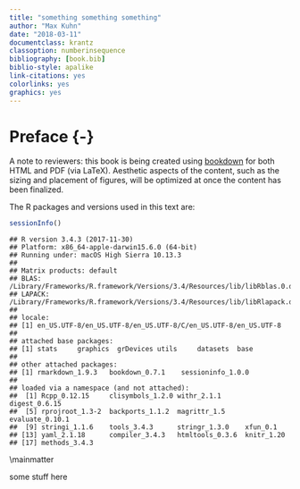 ```yaml
--- 
title: "something something something"
author: "Max Kuhn"
date: "2018-03-11"
documentclass: krantz
classoption: numberinsequence
bibliography: [book.bib]
biblio-style: apalike
link-citations: yes
colorlinks: yes
graphics: yes
---
```


# Preface {-}

A note to reviewers: this book is being created using [bookdown](https://bookdown.org) for both HTML and PDF (via LaTeX). Aesthetic aspects of the content, such as the sizing and placement of figures, will be optimized at once the content has been finalized. 

The R packages and versions used in this text are:



```r
sessionInfo()
```

```
## R version 3.4.3 (2017-11-30)
## Platform: x86_64-apple-darwin15.6.0 (64-bit)
## Running under: macOS High Sierra 10.13.3
## 
## Matrix products: default
## BLAS: /Library/Frameworks/R.framework/Versions/3.4/Resources/lib/libRblas.0.dylib
## LAPACK: /Library/Frameworks/R.framework/Versions/3.4/Resources/lib/libRlapack.dylib
## 
## locale:
## [1] en_US.UTF-8/en_US.UTF-8/en_US.UTF-8/C/en_US.UTF-8/en_US.UTF-8
## 
## attached base packages:
## [1] stats     graphics  grDevices utils     datasets  base     
## 
## other attached packages:
## [1] rmarkdown_1.9.3   bookdown_0.7.1    sessioninfo_1.0.0
## 
## loaded via a namespace (and not attached):
##  [1] Rcpp_0.12.15     clisymbols_1.2.0 withr_2.1.1      digest_0.6.15   
##  [5] rprojroot_1.3-2  backports_1.1.2  magrittr_1.5     evaluate_0.10.1 
##  [9] stringi_1.1.6    tools_3.4.3      stringr_1.3.0    xfun_0.1        
## [13] yaml_2.1.18      compiler_3.4.3   htmltools_0.3.6  knitr_1.20      
## [17] methods_3.4.3
```

\mainmatter

some stuff here


